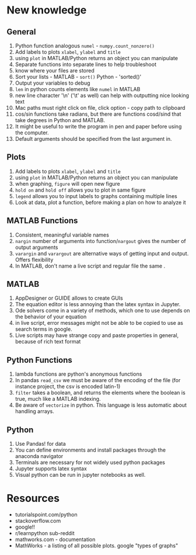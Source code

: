 # New knowledge
## General
1. Python function analogous `numel` - `numpy.count_nonzero()`
1. Add labels to plots `xlabel`, `ylabel` and `title`
1. using `plot` in MATLAB/Python returns an object you can manipulate
1. Separate functions into separate lines to help troubleshoot
1. know where your files are stored
1. Sort your lists - MATLAB - `sort()` Python - 'sorted()'
1. Output your variables to debug
1. `len` in python counts elements like `numel` in MATLAB
1. new line character '\n' ('\t' as well) can help with outputting nice looking text
1. Mac paths must right click on file, click option - copy path to clipboard
2. cos/sin functions take radians, but there are functions cosd/sind that take degrees in Python and MATLAB.
1. It might be useful to write the program in pen and paper before using the computer.
1. Default arguments should be specified from the last argument in.
## Plots
1. Add labels to plots `xlabel`, `ylabel` and `title`
1. using `plot` in MATLAB/Python returns an object you can manipulate
1. when graphing, `figure` will open new figure
1. `hold on` and `hold off` allows you to plot in same figure
1. `legend` allows you to input labels to graphs containing multiple lines 
1. Look at data, plot a function, before making a plan on how to analyze it


## MATLAB Functions
1. Consistent, meaningful variable names
1. `nargin` number of arguments into function/`nargout` gives the number of output arguments
2. `varargin` and `varargout` are alternative ways of getting input and output. Offers flexibility
1. In MATLAB, don't name a live script and regular file the same .

## MATLAB 
1. AppDesigner or GUIDE allows to create GUIs
1. The equation editor is less annoying than the latex syntax in Jupyter.
1. Ode solvers come in a variety of methods, which one to use depends on the behavior of your equation
1. in live script, error messages might not be able to be copied to use as search terms in google.
1. Live scripts may have strange copy and paste properties in general, because of rich text format

## Python Functions
1. lambda functions are python's anonymous functions
1. In pandas `read_csv` we must be aware of the encoding of the file (for instance project, the csv is encoded latin-1)
1. `filter` takes a boolean, and returns the elements where the boolean is true, much like a MATLAB indexing.
1. Be aware of `vectorize` in python. This language is less automatic about handling arrays.

## Python
1. Use Pandas! for data
1. You can define environments and install packages through the anaconda navigator
1. Terminals are necessary for not widely used python packages
1. Jupyter supports latex syntax
1. Visual python can be run in jupyter notebooks as well. 

# Resources
- tutorialspoint.com/python
- stackoverflow.com
- google!!
- r/learnpython sub-reddit
- mathworks.com - documentation
- MathWorks - a listing of all possible plots. google "types of graphs"

